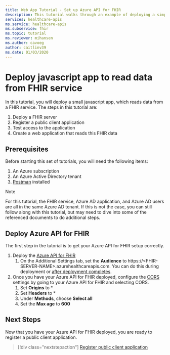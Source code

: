```yaml
---
title: Web App Tutorial - Set up Azure API for FHIR
description: This tutorial walks through an example of deploying a simple web application. This first tutorial describes the prerequisites and the deployment of the Azure API for FHIR
services: healthcare-apis
ms.service: healthcare-apis
ms.subservice: fhir
ms.topic: tutorial
ms.reviewer: mihansen
ms.author: cavoeg
author: caitlinv39
ms.date: 01/03/2020
---
```


# Deploy javascript app to read data from FHIR service
In this tutorial, you will deploy a small javascript app, which reads data from a FHIR service. The steps in this tutorial are:
1. Deploy a FHIR server
1. Register a public client application
1. Test access to the application
1. Create a web application that reads this FHIR data

## Prerequisites
Before starting this set of tutorials, you will need the following items:
1. An Azure subscription
1. An Azure Active Directory tenant
1. [Postman](https://www.getpostman.com/) installed

> [!NOTE]
> For this tutorial, the FHIR service, Azure AD application, and Azure AD users are all in the same Azure AD tenant. If this is not the case, you can still follow along with this tutorial, but may need to dive into some of the referenced documents to do additional steps.

## Deploy Azure API for FHIR
The first step in the tutorial is to get your Azure API for FHIR setup correctly.

1. Deploy the [Azure API for FHIR](fhir-paas-portal-quickstart.md)
    1. On the Additional Settings tab, set the **Audience** to https://\<FHIR-SERVER-NAME>.azurehealthcareapis.com. You can do this during deployment or [after deployment completes](azure-api-for-fhir-additional-settings.md).
1. Once you have your Azure API for FHIR deployed, configure the [CORS](configure-cross-origin-resource-sharing.md) settings by going to your Azure API for FHIR and selecting CORS. 
    1. Set **Origins** to *
    1. Set **Headers** to *
    1. Under **Methods**, choose **Select all**
    1. Set the **Max age** to **600**

## Next Steps
Now that you have your Azure API for FHIR deployed, you are ready to register a public client application.

>[!div class="nextstepaction"]
>[Register public client application](tutorial-web-app-public-app-reg.md)
